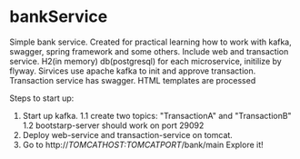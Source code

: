 # bankService
Simple bank service. Created for practical learning how to work with kafka, swagger, spring framework and some others. 
Include web and transaction service. H2(in memory) db(postgresql) for each microservice, initilize by flyway. Sirvices use apache kafka to init and approve transaction.
Transaction service has swagger. HTML templates are processed 

Steps to start up:
1. Start up kafka.
  1.1 create two topics: "TransactionA" and "TransactionB"
  1.2 bootstarp-server should work on port 29092
2. Deploy web-service and transaction-service on tomcat.
3. Go to http://*TOMCATHOST:TOMCATPORT*/bank/main
Explore it! 
